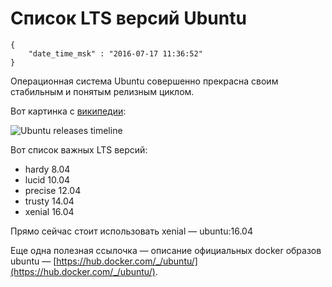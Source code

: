 # Список LTS версий Ubuntu

```
{
    "date_time_msk" : "2016-07-17 11:36:52"
}
```

Операционная система Ubuntu совершенно прекрасна своим стабильным и понятым
релизным циклом.

Вот картинка с [википедии](https://en.wikipedia.org/wiki/List_of_Ubuntu_releases#Version_timeline):

![Ubuntu releases timeline](https://upload.bessarabov.ru/bessarabov/e_PNznsB31PLgos2LrkkpEz9w0Y.png)

Вот список важных LTS версий:

 * hardy 8.04
 * lucid 10.04
 * precise 12.04
 * trusty 14.04
 * xenial 16.04

Прямо сейчас стоит использовать xenial — ubuntu:16.04

Еще одна полезная ссылочка — описание официальных docker образов ubuntu —
[https://hub.docker.com/_/ubuntu/](https://hub.docker.com/_/ubuntu/).
